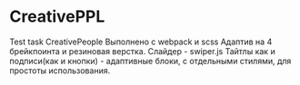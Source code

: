 # CreativePPL
Test task CreativePeople
Выполнено с webpack и scss
Адаптив на 4 брейкпоинта и резиновая верстка.
Слайдер - swiper.js
Тайтлы как и подписи(как и кнопки) - адаптивные блоки, с отдельными стилями, для простоты использования.
